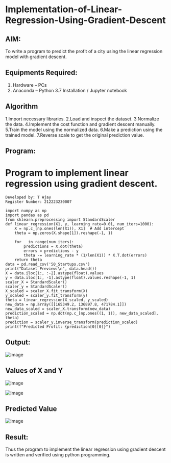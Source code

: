# Implementation-of-Linear-Regression-Using-Gradient-Descent

## AIM:
To write a program to predict the profit of a city using the linear regression model with gradient descent.

## Equipments Required:
1. Hardware – PCs
2. Anaconda – Python 3.7 Installation / Jupyter notebook

## Algorithm
1.Import necessary libraries.
2.Load and inspect the dataset.
3.Normalize the data.
4.Implement the cost function and gradient descent manually.
5.Train the model using the normalized data.
6.Make a prediction using the trained model.
7.Reverse scale to get the original prediction value.



## Program:
# Program to implement linear regression using gradient descent.
```
Developed by: T Ajay
Register Number: 212223230007
```
```
import numpy as np
import pandas as pd
from sklearn.preprocessing import StandardScaler
def linear_regression(X1, y, learning_rate=0.01, num_iters=1000):
    X = np.c_[np.ones(len(X1)), X1]  # Add intercept
    theta = np.zeros(X.shape[1]).reshape(-1, 1)

    for _ in range(num_iters):
        predictions = X.dot(theta)
        errors = predictions - y
        theta -= learning_rate * (1/len(X1)) * X.T.dot(errors)
    return theta
data = pd.read_csv('50_Startups.csv')
print("Dataset Preview:\n", data.head())
X = data.iloc[1:, :-2].astype(float).values 
y = data.iloc[1:, -1].astype(float).values.reshape(-1, 1)
scaler_X = StandardScaler()
scaler_y = StandardScaler()
X_scaled = scaler_X.fit_transform(X)
y_scaled = scaler_y.fit_transform(y)
theta = linear_regression(X_scaled, y_scaled)
new_data = np.array([[165349.2, 136897.8, 471784.1]])
new_data_scaled = scaler_X.transform(new_data)
prediction_scaled = np.dot(np.c_[np.ones((1, 1)), new_data_scaled], theta)
prediction = scaler_y.inverse_transform(prediction_scaled)
print(f"Predicted Profit: {prediction[0][0]}")
```
## Output:
![image](https://github.com/user-attachments/assets/0a709d39-5645-4188-b3a7-fec345a7fe86)

## Values of X and Y
![image](https://github.com/user-attachments/assets/9fe58d09-d0f6-4755-ae9b-17947d46504c)

![image](https://github.com/user-attachments/assets/59fa1388-0d37-4c5e-a5e4-2f5d10d109d3)

## Predicted Value
![image](https://github.com/user-attachments/assets/7ef530d8-587b-4eb7-8371-27a9621cb5a7)


## Result:
Thus the program to implement the linear regression using gradient descent is written and verified using python programming.
